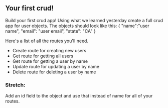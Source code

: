 ## Your first crud!

Build your first crud app! Using what we learned yesterday create a full crud app for user objects. The objects should look like this:
{
  "name":"user name",
  "email": "user email",
  "state": "CA"
}

Here's a list of all the routes you'll need.
 - Create route for creating new users
 - Get route for getting all users
 - Get route for getting a user by name
 - Update route for updating a user by name
 - Delete route for deleting a user by name


 ### Stretch:
 Add an id field to the object and use that instead of name for all of your routes.
